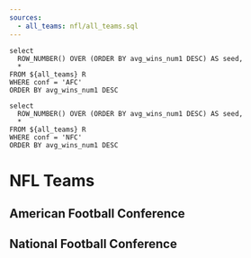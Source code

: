 ```yaml
---
sources:
  - all_teams: nfl/all_teams.sql
---
```


```afc_conf
select
  ROW_NUMBER() OVER (ORDER BY avg_wins_num1 DESC) AS seed,
  *
FROM ${all_teams} R
WHERE conf = 'AFC'
ORDER BY avg_wins_num1 DESC
```

```nfc_conf
select
  ROW_NUMBER() OVER (ORDER BY avg_wins_num1 DESC) AS seed,
  *
FROM ${all_teams} R
WHERE conf = 'NFC'
ORDER BY avg_wins_num1 DESC
```

# NFL Teams
## American Football Conference

 <DataTable data={afc_conf} link=team_link rows=16 rowShading="true">
  <Column id=seed/>
  <Column id=team/>
  <Column id=record/>
  <Column id=elo_rating_num0/>
  <Column id=avg_wins_num1/>
  <Column id=make_playoffs_pct1/>
</DataTable>

## National Football Conference

 <DataTable data={nfc_conf} link=team_link rows=16 rowShading="true">
  <Column id=seed/>
  <Column id=team/>
  <Column id=record/>
  <Column id=elo_rating_num0/>
  <Column id=avg_wins_num1/>
  <Column id=make_playoffs_pct1/>
</DataTable>